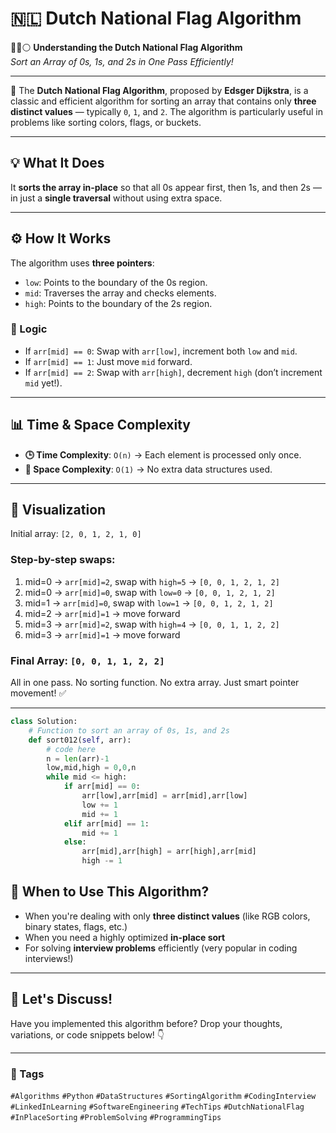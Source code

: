 
# 🇳🇱 Dutch National Flag Algorithm

🔵🔴⚪ **Understanding the Dutch National Flag Algorithm**  
_Sort an Array of 0s, 1s, and 2s in One Pass Efficiently!_

---

🚩 The **Dutch National Flag Algorithm**, proposed by **Edsger Dijkstra**, is a classic and efficient algorithm for sorting an array that contains only **three distinct values** — typically `0`, `1`, and `2`. The algorithm is particularly useful in problems like sorting colors, flags, or buckets.

---

## 💡 What It Does

It **sorts the array in-place** so that all 0s appear first, then 1s, and then 2s — in just a **single traversal** without using extra space.

---

## ⚙️ How It Works

The algorithm uses **three pointers**:

- `low`: Points to the boundary of the 0s region.  
- `mid`: Traverses the array and checks elements.  
- `high`: Points to the boundary of the 2s region.

### 🔁 Logic

- If `arr[mid] == 0`: Swap with `arr[low]`, increment both `low` and `mid`.
- If `arr[mid] == 1`: Just move `mid` forward.
- If `arr[mid] == 2`: Swap with `arr[high]`, decrement `high` (don’t increment `mid` yet!).

---

## 📊 Time & Space Complexity

- **🕒 Time Complexity**: `O(n)` → Each element is processed only once.  
- **💾 Space Complexity**: `O(1)` → No extra data structures used.

---

## 👀 Visualization

Initial array: `[2, 0, 1, 2, 1, 0]`

### Step-by-step swaps:

1. mid=0 → `arr[mid]=2`, swap with `high=5` → `[0, 0, 1, 2, 1, 2]`
2. mid=0 → `arr[mid]=0`, swap with `low=0` → `[0, 0, 1, 2, 1, 2]`
3. mid=1 → `arr[mid]=0`, swap with `low=1` → `[0, 0, 1, 2, 1, 2]`
4. mid=2 → `arr[mid]=1` → move forward
5. mid=3 → `arr[mid]=2`, swap with `high=4` → `[0, 0, 1, 1, 2, 2]`
6. mid=3 → `arr[mid]=1` → move forward

### Final Array: `[0, 0, 1, 1, 2, 2]`

All in one pass. No sorting function. No extra array. Just smart pointer movement! ✅

---
```python
class Solution:
    # Function to sort an array of 0s, 1s, and 2s
    def sort012(self, arr):
        # code here
        n = len(arr)-1
        low,mid,high = 0,0,n
        while mid <= high:
            if arr[mid] == 0:
                arr[low],arr[mid] = arr[mid],arr[low]
                low += 1
                mid += 1
            elif arr[mid] == 1:
                mid += 1
            else:
                arr[mid],arr[high] = arr[high],arr[mid]
                high -= 1

```

## 🚀 When to Use This Algorithm?

- When you're dealing with only **three distinct values** (like RGB colors, binary states, flags, etc.)
- When you need a highly optimized **in-place sort**
- For solving **interview problems** efficiently (very popular in coding interviews!)

---

## 💬 Let's Discuss!

Have you implemented this algorithm before? Drop your thoughts, variations, or code snippets below! 👇

---

### 📌 Tags
`#Algorithms` `#Python` `#DataStructures` `#SortingAlgorithm` `#CodingInterview` `#LinkedInLearning` `#SoftwareEngineering` `#TechTips` `#DutchNationalFlag` `#InPlaceSorting` `#ProblemSolving` `#ProgrammingTips`
